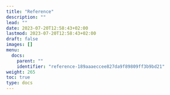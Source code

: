 ```yaml
---
title: "Reference"
description: ""
lead: ""
date: 2023-07-20T12:58:43+02:00
lastmod: 2023-07-20T12:58:43+02:00
draft: false
images: []
menu:
  docs:
    parent: ""
    identifier: "reference-189aaaeccee827da9f89809ff3b9bd21"
weight: 265
toc: true
type: docs
---
```

